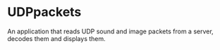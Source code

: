 # UDPpackets
An application that reads UDP sound and image packets from a server, decodes them and displays them.


